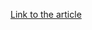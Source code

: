 [Link to the article](https://thehackernews.com/2025/06/moveit-transfer-faces-increased-threats.html)
